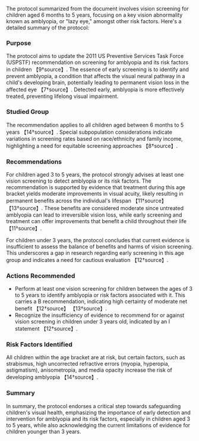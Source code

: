 The protocol summarized from the document involves vision screening for children aged 6 months to 5 years, focusing on a key vision abnormality known as amblyopia, or "lazy eye," amongst other risk factors. Here's a detailed summary of the protocol:

### Purpose
The protocol aims to update the 2011 US Preventive Services Task Force (USPSTF) recommendation on screening for amblyopia and its risk factors in children
【9†source】. The essence of early screening is to identify and prevent amblyopia, a condition that affects the visual neural pathway in a child's developing brain, potentially leading to permanent vision loss in the affected eye
【7†source】. Detected early, amblyopia is more effectively treated, preventing lifelong visual impairment.

### Studied Group
The recommendation applies to all children aged between 6 months to 5 years
【14†source】. Special subpopulation considerations indicate variations in screening rates based on race/ethnicity and family income, highlighting a need for equitable screening approaches
【8†source】.

### Recommendations
For children aged 3 to 5 years, the protocol strongly advises at least one vision screening to detect amblyopia or its risk factors. The recommendation is supported by evidence that treatment during this age bracket yields moderate improvements in visual acuity, likely resulting in permanent benefits across the individual's lifespan
【11†source】
【13†source】. These benefits are considered moderate since untreated amblyopia can lead to irreversible vision loss, while early screening and treatment can offer improvements that benefit a child throughout their life
【11†source】.

For children under 3 years, the protocol concludes that current evidence is insufficient to assess the balance of benefits and harms of vision screening. This underscores a gap in research regarding early screening in this age group and indicates a need for cautious evaluation
【12†source】.

### Actions Recommended
- Perform at least one vision screening for children between the ages of 3 to 5 years to identify amblyopia or risk factors associated with it. This carries a B recommendation, indicating high certainty of moderate net benefit
【12†source】
【13†source】.
- Recognize the insufficiency of evidence to recommend for or against vision screening in children under 3 years old, indicated by an I statement
【12†source】.

### Risk Factors Identified
All children within the age bracket are at risk, but certain factors, such as strabismus, high uncorrected refractive errors (myopia, hyperopia, astigmatism), anisometropia, and media opacity increase the risk of developing amblyopia
【14†source】.

### Summary
In summary, the protocol endorses a critical step towards safeguarding children's visual health, emphasizing the importance of early detection and intervention for amblyopia and its risk factors, especially in children aged 3 to 5 years, while also acknowledging the current limitations of evidence for children younger than 3 years.